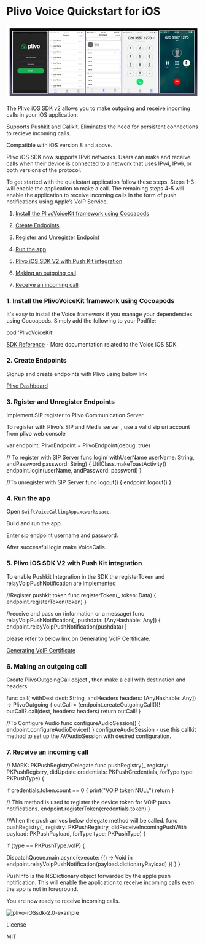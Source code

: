 # Plivo Voice Quickstart for iOS



![plivo-iOSsdk-2.0-example](ReadMeImages/app.png)


The Plivo iOS SDK v2 allows you to make outgoing and receive incoming calls in your iOS application.

Supports Pushkit and Callkit. Eliminates the need for persistent connections to recieve incoming calls.

Compatible with iOS version 8 and above.

Plivo iOS SDK now supports IPv6 networks. Users can make and receive calls when their device is connected to a network that uses IPv4, IPv6, or both versions of the protocol.

To get started with the quickstart application follow these steps. Steps 1-3 will enable the application to make a call. The remaining steps 4-5 will enable the application to receive incoming calls in the form of push notifications using Apple’s VoIP Service.

1. [Install the PlivoVoiceKit framework using Cocoapods](#bullet1)

2. [Create Endpoints](#bullet2)

3. [Register and Unregister Endpoint](#bullet3)

4. [Run the app](#bullet4)

5. [Plivo iOS SDK V2 with Push Kit integration](#bullet5)

6. [Making an outgoing call](#bullet6)

7. [Receive an incoming call](#bullet7)


### <a name="bullet1"></a>1. Install the PlivoVoiceKit framework using Cocoapods

It's easy to install the Voice framework if you manage your dependencies using Cocoapods. Simply add the following to your Podfile:


pod 'PlivoVoiceKit'


[SDK Reference](https://www.plivo.com/docs/sdk/ios/v2/reference) - More documentation related to the Voice iOS SDK

### <a name="bullet2"></a>2. Create Endpoints

Signup and create endpoints with Plivo using below link

[Plivo Dashboard](https://manage.plivo.com/accounts/login/)

### <a name="bullet3"></a>3. Rgister and Unregister Endpoints

Implement SIP register to Plivo Communication Server

To register with Plivo's SIP and Media server , use a valid sip uri account from plivo web console 

var endpoint: PlivoEndpoint = PlivoEndpoint(debug: true)

// To register with SIP Server
func login( withUserName userName: String, andPassword password: String) {
UtilClass.makeToastActivity()
endpoint.login(userName, andPassword: password)
}

//To unregister with SIP Server
func logout() {
endpoint.logout()
}



### <a name="bullet4"></a>4. Run the app

Open `SwiftVoiceCallingApp.xcworkspace`. 

Build and run the app. 

Enter sip endpoint username and password. 

After successful login make VoiceCalls. 


### <a name="bullet5"></a>5. Plivo iOS SDK V2 with Push Kit integration

To enable Pushkit Integration in the SDK the registerToken and relayVoipPushNotification are implemented 

//Register pushkit token
func registerToken(_ token: Data) {
endpoint.registerToken(token)
}

//receive and pass on (information or a message)
func relayVoipPushNotification(_ pushdata: [AnyHashable: Any]) {
endpoint.relayVoipPushNotification(pushdata)
}

please refer to below link on Generating VoIP Certificate. 

[Generating VoIP Certificate](https://www.plivo.com/docs/sdk/ios/setting-up-push-credentials/)


### <a name="bullet6"></a>6. Making an outgoing call

Create PlivoOutgoingCall object , then make a call with destination and headers 

func call( withDest dest: String, andHeaders headers: [AnyHashable: Any]) -> PlivoOutgoing {
outCall = (endpoint.createOutgoingCall())!
outCall?.call(dest, headers: headers)
return outCall!
}

//To Configure Audio
func configureAudioSession() {
endpoint.configureAudioDevice()
}
configureAudioSession - use this callkit method to set up the AVAudioSession with desired configuration.


### <a name="bullet7"></a>7. Receive an incoming call

// MARK: PKPushRegistryDelegate
func pushRegistry(_ registry: PKPushRegistry, didUpdate credentials: PKPushCredentials, forType type: PKPushType) {

if credentials.token.count == 0 {
print("VOIP token NULL")
return
}

// This method is used to register the device token for VOIP push notifications.
endpoint.registerToken(credentials.token)
}

//When the push arrives below delegate method will be called. 
func pushRegistry(_ registry: PKPushRegistry, didReceiveIncomingPushWith payload: PKPushPayload, forType type: PKPushType) {

if (type == PKPushType.voIP) {

DispatchQueue.main.async(execute: {() -> Void in
endpoint.relayVoipPushNotification(payload.dictionaryPayload)
})
}
}

PushInfo is the NSDictionary object forwarded by the apple push notification. This will enable the application to receive incoming calls even the app is not in foreground.


You are now ready to receive incoming calls. 

![plivo-iOSsdk-2.0-example](ReadMeImages/callkit.png)

License

MIT
